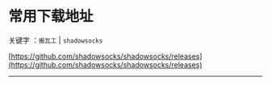 # 常用下载地址

关键字 ：`搬瓦工` | `shadowsocks`

[https://github.com/shadowsocks/shadowsocks/releases](https://github.com/shadowsocks/shadowsocks/releases)

---

